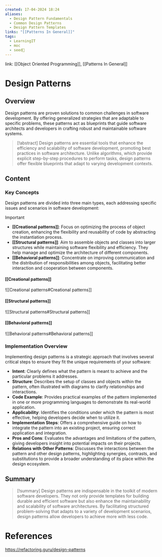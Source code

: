 ```yaml
---
created: 17-04-2024 18:24
aliases:
  - Design Pattern Fundamentals
  - Common Design Patterns
  - Design Pattern Templates
links: "[[Patterns In General]]"
tags:
  - LearningIT
  - moc
  - seed🌱
---
```

link: [[Object Oriented Programming]], [[Patterns In General]]

# Design Patterns

## Overview

Design patterns are proven solutions to common challenges in software development. By offering generalized strategies that are adaptable to specific problems, these patterns act as blueprints that guide software architects and developers in crafting robust and maintainable software systems.

> [!abstract] 
> Design patterns are essential tools that enhance the efficiency and scalability of software development, promoting best practices in software architecture. Unlike algorithms, which provide explicit step-by-step procedures to perform tasks, design patterns offer flexible blueprints that adapt to varying development contexts.

## Content

### Key Concepts

Design patterns are divided into three main types, each addressing specific issues and scenarios in software development:

> [!important]
> 
> - **[[Creational patterns]]**: Focus on optimizing the process of object creation, enhancing the flexibility and reusability of code by abstracting the instantiation process.
> - **[[Structural patterns]]**: Aim to assemble objects and classes into larger structures while maintaining software flexibility and efficiency. They help manage and optimize the architecture of different components.
> - **[[Behavioral patterns]]**: Concentrate on improving communication and the distribution of responsibilities among objects, facilitating better interaction and cooperation between components.

#### [[Creational patterns]]
![[Creational patterns#Creational patterns]]

#### [[Structural patterns]]
![[Structural patterns#Structural patterns]]


#### [[Behavioral patterns]]
![[Behavioral patterns#Behavioral patterns]]

### Implementation Overview

Implementing design patterns is a strategic approach that involves several critical steps to ensure they fit the unique requirements of your software:

- **Intent**: Clearly defines what the pattern is meant to achieve and the particular problems it addresses.
- **Structure**: Describes the setup of classes and objects within the pattern, often illustrated with diagrams to clarify relationships and interactions.
- **Code Example**: Provides practical examples of the pattern implemented in one or more programming languages to demonstrate its real-world application.
- **Applicability**: Identifies the conditions under which the pattern is most effective, helping developers decide when to utilize it.
- **Implementation Steps**: Offers a comprehensive guide on how to integrate the pattern into an existing project, ensuring correct application and integration.
- **Pros and Cons**: Evaluates the advantages and limitations of the pattern, giving developers insight into potential impacts on their projects.
- **Relations with Other Patterns**: Discusses the interactions between the pattern and other design patterns, highlighting synergies, contrasts, and substitutions to provide a broader understanding of its place within the design ecosystem.


## Summary

> [!summary]
> Design patterns are indispensable in the toolkit of modern software developers. They not only provide templates for building durable and efficient software but also enhance the maintainability and scalability of software architectures. By facilitating structured problem-solving that adapts to a variety of development scenarios, design patterns allow developers to achieve more with less code.

# References

https://refactoring.guru/design-patterns